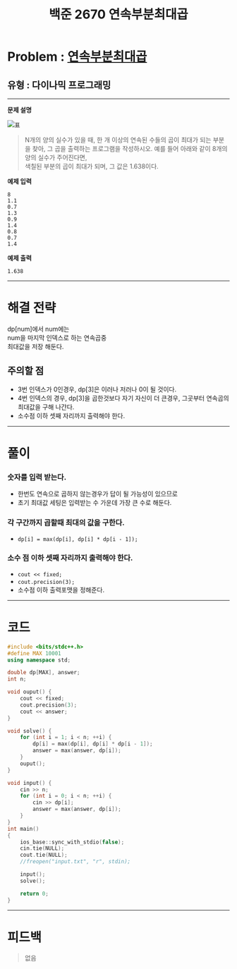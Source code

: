 ﻿---
title: 백준 2670 연속부분최대곱
categories:
- PS

tags:
- baekjoon
- PS
- Problem Solve
- DP
---

<!-- 문제 번호 -->

# Problem : [연속부분최대곱](boj.kr/2670)
## 유형 : 다이나믹 프로그래밍

---


**문제 설명**

![표](https://www.acmicpc.net/upload/images/Kr2fhViNP7YfNWrhf77jJeXwsd.png)
> N개의 양의 실수가 있을 때, 한 개 이상의 연속된 수들의 곱이 최대가 되는 부분을 찾아, 그 곱을 출력하는 프로그램을 작성하시오. 예를 들어 아래와 같이 8개의 양의 실수가 주어진다면,  
색칠된 부분의 곱이 최대가 되며, 그 값은 1.638이다.

**예제 입력**

```
8
1.1
0.7
1.3
0.9
1.4
0.8
0.7
1.4
```

**예제 출력**

```
1.638
```

---


# 해결 전략

> 
dp[num]에서 num에는  
num을 마지막 인덱스로 하는 연속곱중  
최대값을 저장 해둔다.



## 주의할 점

* 3번 인덱스가 0인경우, dp[3]은 이러나 저러나 0이 될 것이다.
* 4번 인덱스의 경우, dp[3]을 곱한것보다 자기 자신이 더 큰경우, 그곳부터 연속곱의 최대값을 구해 나간다.
* 소수점 이하 셋째 자리까지 출력해야 한다.


---



# 풀이

### 숫자를 입력 받는다.
* 한번도 연속으로 곱하지 않는경우가 답이 될 가능성이 있으므로
* 초기 최대값 세팅은 입력받는 수 가운데 가장 큰 수로 해둔다.

### 각 구간까지 곱할때 최대의 값을 구한다.
* `dp[i] = max(dp[i], dp[i] * dp[i - 1]);`

### 소수 점 이하 셋째 자리까지 출력해야 한다.
* `cout << fixed;`
* `cout.precision(3);`
* 소수점 이하 출력포맷을 정해준다.

---

# 코드

```c++
#include <bits/stdc++.h>
#define MAX 10001
using namespace std;

double dp[MAX], answer;
int n;

void ouput() {
	cout << fixed;
	cout.precision(3);
	cout << answer;
}

void solve() {
	for (int i = 1; i < n; ++i) {
		dp[i] = max(dp[i], dp[i] * dp[i - 1]);
		answer = max(answer, dp[i]);
	}
	ouput();
}

void input() {
	cin >> n;
	for (int i = 0; i < n; ++i) {
		cin >> dp[i];
		answer = max(answer, dp[i]);
	}
}
int main()
{
	ios_base::sync_with_stdio(false);
	cin.tie(NULL);
	cout.tie(NULL);
	//freopen("input.txt", "r", stdin);

	input();
	solve();

	return 0;
}
```


---


# 피드백

> 없음
